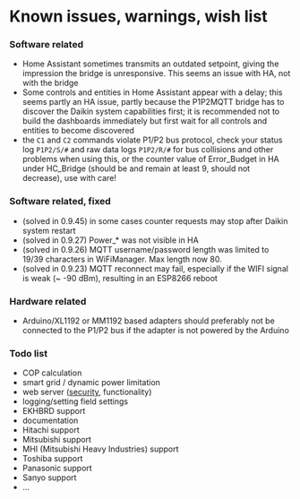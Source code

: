 # Known issues, warnings, wish list

### Software related

 - Home Assistant sometimes transmits an outdated setpoint, giving the impression the bridge is unresponsive. This seems an issue with HA, not with the bridge
 - Some controls and entities in Home Assistant appear with a delay; this seems partly an HA issue, partly because the P1P2MQTT bridge has to discover the Daikin system capabilities first; it is recommended not to build the dashboards immediately but first wait for all controls and entities to become discovered
 - the `C1` and `C2` commands violate P1/P2 bus protocol, check your status log `P1P2/S/#` and raw data logs `P1P2/R/#` for bus collisions and other problems when using this, or the counter value of Error\_Budget in HA under HC\_Bridge (should be and remain at least 9, should not decrease), use with care!

### Software related, fixed

 - (solved in 0.9.45) in some cases counter requests may stop after Daikin system restart
 - (solved in 0.9.27) Power\_\* was not visible in HA
 - (solved in 0.9.26) MQTT username/password length was limited to 19/39 characters in WiFiManager. Max length now 80.
 - (solved in 0.9.23) MQTT reconnect may fail, especially if the WIFI signal is weak (~ -90 dBm), resulting in an ESP8266 reboot

### Hardware related

 - Arduino/XL1192 or MM1192 based adapters should preferably not be connected to the P1/P2 bus if the adapter is not powered by the Arduino

### Todo list

 - COP calculation
 - smart grid / dynamic power limitation
 - web server ([security](Security.md), functionality)
 - logging/setting field settings
 - EKHBRD support
 - documentation
 - Hitachi support
 - Mitsubishi support
 - MHI (Mitsubishi Heavy Industries) support
 - Toshiba support
 - Panasonic support
 - Sanyo support
 - ...
